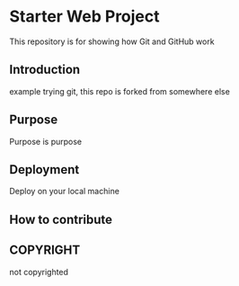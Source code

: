 # Starter Web Project

This repository is for showing how Git and GitHub work

## Introduction

example trying git, this repo is forked from somewhere else

## Purpose

Purpose is purpose

## Deployment

Deploy on your local machine

## How to contribute

## COPYRIGHT

not copyrighted
